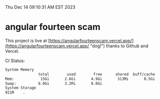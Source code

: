 Thu Dec 14 09:10:31 AM EST 2023

# angular fourteen scam


This project is live at [https://angularfourteenscam.vercel.app/](https://angularfourteenscam.vercel.app/ "dog!") thanks to Github and Vercel.

CI Status: 

```bash
System Memory
               total        used        free      shared  buff/cache   available
Mem:            15Gi       2.6Gi       4.9Gi       313Mi       8.5Gi        12Gi
Swap:          8.0Gi       3.2Mi       8.0Gi
System Storage
921M	.
